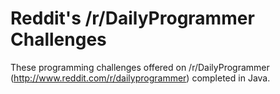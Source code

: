 Reddit's /r/DailyProgrammer Challenges
========

These programming challenges offered on /r/DailyProgrammer (http://www.reddit.com/r/dailyprogrammer) completed in Java.
